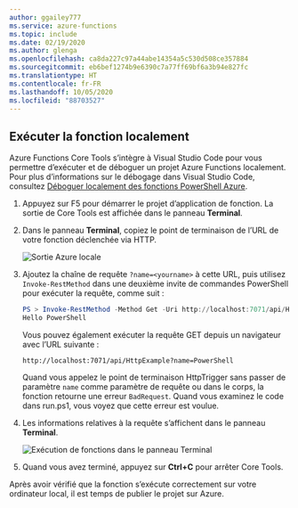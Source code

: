 ```yaml
---
author: ggailey777
ms.service: azure-functions
ms.topic: include
ms.date: 02/19/2020
ms.author: glenga
ms.openlocfilehash: ca8da227c97a44abe14354a5c530d508ce357884
ms.sourcegitcommit: eb6bef1274b9e6390c7a77ff69bf6a3b94e827fc
ms.translationtype: HT
ms.contentlocale: fr-FR
ms.lasthandoff: 10/05/2020
ms.locfileid: "88703527"
---
```

## <a name="run-the-function-locally"></a>Exécuter la fonction localement

Azure Functions Core Tools s’intègre à Visual Studio Code pour vous permettre d’exécuter et de déboguer un projet Azure Functions localement. Pour plus d’informations sur le débogage dans Visual Studio Code, consultez [Déboguer localement des fonctions PowerShell Azure](../articles/azure-functions/functions-debug-powershell-local.md). 

1. Appuyez sur F5 pour démarrer le projet d’application de fonction. La sortie de Core Tools est affichée dans le panneau **Terminal**.

1. Dans le panneau **Terminal**, copiez le point de terminaison de l’URL de votre fonction déclenchée via HTTP.

    ![Sortie Azure locale](./media/functions-run-function-test-local-vs-code-ps/functions-vscode-f5.png)

1. Ajoutez la chaîne de requête `?name=<yourname>` à cette URL, puis utilisez `Invoke-RestMethod` dans une deuxième invite de commandes PowerShell pour exécuter la requête, comme suit :

    ```powershell
    PS > Invoke-RestMethod -Method Get -Uri http://localhost:7071/api/HttpTrigger?name=PowerShell
    Hello PowerShell
    ```

    Vous pouvez également exécuter la requête GET depuis un navigateur avec l’URL suivante :

    `http://localhost:7071/api/HttpExample?name=PowerShell`

    Quand vous appelez le point de terminaison HttpTrigger sans passer de paramètre `name` comme paramètre de requête ou dans le corps, la fonction retourne une erreur `BadRequest`. Quand vous examinez le code dans run.ps1, vous voyez que cette erreur est voulue.

1. Les informations relatives à la requête s’affichent dans le panneau **Terminal**.

    ![Exécution de fonctions dans le panneau Terminal](./media/functions-run-function-test-local-vs-code-ps/function-execution-terminal.png)

1. Quand vous avez terminé, appuyez sur **Ctrl+C** pour arrêter Core Tools.

Après avoir vérifié que la fonction s’exécute correctement sur votre ordinateur local, il est temps de publier le projet sur Azure.